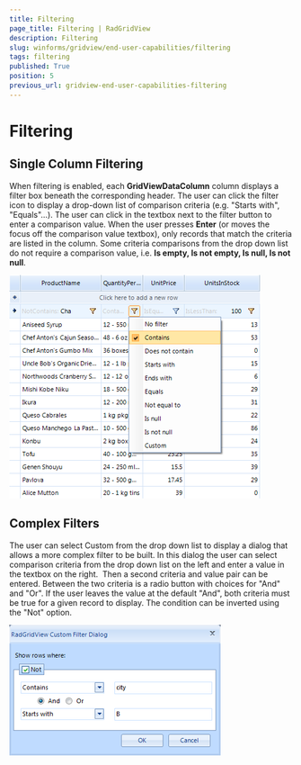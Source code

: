 ```yaml
---
title: Filtering
page_title: Filtering | RadGridView
description: Filtering
slug: winforms/gridview/end-user-capabilities/filtering
tags: filtering
published: True
position: 5
previous_url: gridview-end-user-capabilities-filtering
---
```


# Filtering

## Single Column Filtering

When filtering is enabled, each __GridViewDataColumn__ column displays a filter box beneath the corresponding header. The user can click the filter icon to display a drop-down list of comparison criteria (e.g. "Starts
with", "Equals"...). The user can click in the textbox next to the filter button to enter a comparison value. When the user presses __Enter__ (or moves the focus off the comparison value textbox), only records that match the criteria are listed in the column. Some criteria comparisons from the drop down list do not require a comparison value, i.e. __Is empty, Is not empty, Is null, Is not null__.

![gridview-end-user-capabilities-filtering 001](images/gridview-end-user-capabilities-filtering001.png)

## Complex Filters

The user can select Custom from the drop down list to display a dialog that allows a more complex filter to be built. In this dialog the user can select comparison criteria from the drop down list on the left and enter a value in the textbox on the right.  Then a second criteria and value pair can be entered. Between the two criteria is a radio button with choices for "And" and "Or". If the user leaves the value at the default "And", both criteria must be true for a given record to display. The condition can be inverted using the
"Not" option.

![gridview-end-user-capabilities-filtering 002](images/gridview-end-user-capabilities-filtering002.png)
